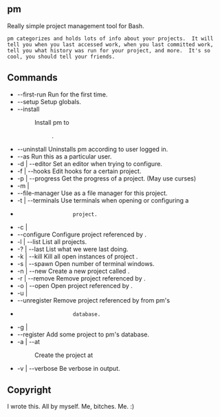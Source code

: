 ## pm

Really simple project management tool for Bash.


	pm categorizes and holds lots of info about your projects.  It will tell you when you last accessed work, when you last committed work, tell you what history was run for your project, and more.  It's so cool, you should tell your friends.

## Commands
- --first-run           Run for the first time.
- --setup               Setup globals.
- --install <dir>       Install pm to <dir>.
- --uninstall           Uninstalls pm according to user logged in.
- --as <user>           Run this as a particular user. 
- -d | --editor         Set an editor when trying to configure.
- -f | --hooks          Edit hooks for a certain project.
- -p | --progress       Get the progress of a project.  (May use curses)
- -m | 
-  --file-manager <prg> Use <prg> as a file manager for this project.
- -t | --terminals <N>  Use <N> terminals when opening or configuring a 
-                       project.
- -c | 
-  --configure <name>   Configure project referenced by <name>.
- -l | --list           List all projects.
- -? | --last           List what we were last doing.
- -k | --kill <name>    Kill all open instances of project <name>.
- -s | --spawn <int>    Open <int> number of terminal windows.
- -n | --new <name>     Create a new project called <name>.
- -r | --remove <name>  Remove project referenced by <name>.
- -o | --open <name>    Open project referenced by <name>.
- -u | 
-  --unregister <name>  Remove project referenced by <name> from pm's
-                       database.
- -g | 
-  --register <name>    Add some project to pm's database.
- -a | --at <dir>       Create the project at <dir>
- -v | --verbose        Be verbose in output.

## Copyright
I wrote this.  All by myself.  Me, bitches.  Me.  :)



